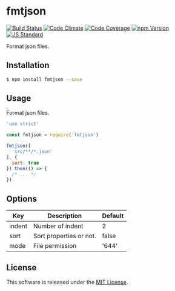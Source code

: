 fmtjson
==========

<!---
This file is generated by ape-tmpl. Do not update manually.
--->

<!-- Badge Start -->
<a name="badges"></a>

[![Build Status][bd_travis_shield_url]][bd_travis_url]
[![Code Climate][bd_codeclimate_shield_url]][bd_codeclimate_url]
[![Code Coverage][bd_codeclimate_coverage_shield_url]][bd_codeclimate_url]
[![npm Version][bd_npm_shield_url]][bd_npm_url]
[![JS Standard][bd_standard_shield_url]][bd_standard_url]

[bd_repo_url]: https://github.com/okunishinishi/node-fmtjson
[bd_travis_url]: http://travis-ci.org/okunishinishi/node-fmtjson
[bd_travis_shield_url]: http://img.shields.io/travis/okunishinishi/node-fmtjson.svg?style=flat
[bd_travis_com_url]: http://travis-ci.com/okunishinishi/node-fmtjson
[bd_travis_com_shield_url]: https://api.travis-ci.com/okunishinishi/node-fmtjson.svg?token=
[bd_license_url]: https://github.com/okunishinishi/node-fmtjson/blob/master/LICENSE
[bd_codeclimate_url]: http://codeclimate.com/github/okunishinishi/node-fmtjson
[bd_codeclimate_shield_url]: http://img.shields.io/codeclimate/github/okunishinishi/node-fmtjson.svg?style=flat
[bd_codeclimate_coverage_shield_url]: http://img.shields.io/codeclimate/coverage/github/okunishinishi/node-fmtjson.svg?style=flat
[bd_gemnasium_url]: https://gemnasium.com/okunishinishi/node-fmtjson
[bd_gemnasium_shield_url]: https://gemnasium.com/okunishinishi/node-fmtjson.svg
[bd_npm_url]: http://www.npmjs.org/package/fmtjson
[bd_npm_shield_url]: http://img.shields.io/npm/v/fmtjson.svg?style=flat
[bd_standard_url]: http://standardjs.com/
[bd_standard_shield_url]: https://img.shields.io/badge/code%20style-standard-brightgreen.svg

<!-- Badge End -->


<!-- Description Start -->
<a name="description"></a>

Format json files.

<!-- Description End -->


<!-- Overview Start -->
<a name="overview"></a>



<!-- Overview End -->


<!-- Sections Start -->
<a name="sections"></a>

<!-- Section from "doc/guides/01.Installation.md.hbs" Start -->

<a name="section-doc-guides-01-installation-md"></a>

Installation
-----

```bash
$ npm install fmtjson --save
```


<!-- Section from "doc/guides/01.Installation.md.hbs" End -->

<!-- Section from "doc/guides/02.Usage.md.hbs" Start -->

<a name="section-doc-guides-02-usage-md"></a>

Usage
---------

Format json files.

```javascript
'use strict'

const fmtjson = require('fmtjson')

fmtjson([
  'src/**/*.json'
], {
  sort: true
}).then(() => {
  /* ... */
})
```


<!-- Section from "doc/guides/02.Usage.md.hbs" End -->

<!-- Section from "doc/guides/03.Options.md.hbs" Start -->

<a name="section-doc-guides-03-options-md"></a>

Options
-------

| Key | Description | Default |
| --- | --- | --- |
| indent | Number of indent | 2 |
| sort | Sort properties or not. | false |
| mode | File permission | '644' |

<!-- Section from "doc/guides/03.Options.md.hbs" End -->


<!-- Sections Start -->


<!-- LICENSE Start -->
<a name="license"></a>

License
-------
This software is released under the [MIT License](https://github.com/okunishinishi/node-fmtjson/blob/master/LICENSE).

<!-- LICENSE End -->


